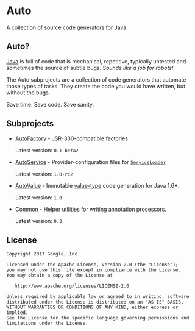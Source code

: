 Auto
======

A collection of source code generators for [Java][java].

Auto‽
-----

[Java][java] is full of code that is mechanical, repetitive, typically untested and sometimes the source of subtle bugs. _Sounds like a job for robots!_

The Auto subprojects are a collection of code generators that automate those types of tasks. They create the code you would have written, but without the bugs.

Save time.  Save code.  Save sanity.

Subprojects
-----------

  * [AutoFactory](https://github.com/google/auto/tree/master/factory) - JSR-330-compatible factories

    Latest version: `0.1-beta2`

  * [AutoService](https://github.com/google/auto/tree/master/service) - Provider-configuration files for [`ServiceLoader`](http://docs.oracle.com/javase/7/docs/api/java/util/ServiceLoader.html)

    Latest version: `1.0-rc2`

  * [AutoValue](https://github.com/google/auto/tree/master/value) - Immutable [value-type](http://en.wikipedia.org/wiki/Value_object) code generation for Java 1.6+.

    Latest version: `1.0`

  * [Common](https://github.com/google/auto/tree/master/common) - Helper utilities for writing annotation processors.

    Latest version: `0.3`

License
-------

    Copyright 2013 Google, Inc.

    Licensed under the Apache License, Version 2.0 (the "License");
    you may not use this file except in compliance with the License.
    You may obtain a copy of the License at

       http://www.apache.org/licenses/LICENSE-2.0

    Unless required by applicable law or agreed to in writing, software
    distributed under the License is distributed on an "AS IS" BASIS,
    WITHOUT WARRANTIES OR CONDITIONS OF ANY KIND, either express or implied.
    See the License for the specific language governing permissions and
    limitations under the License.

[java]: https://en.wikipedia.org/wiki/Java_(programming_language)

